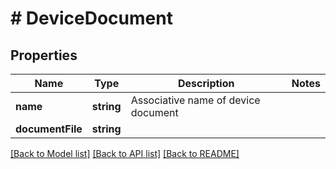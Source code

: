 # # DeviceDocument

## Properties

Name | Type | Description | Notes
------------ | ------------- | ------------- | -------------
**name** | **string** | Associative name of device document |
**documentFile** | **string** |  |

[[Back to Model list]](../../README.md#models) [[Back to API list]](../../README.md#endpoints) [[Back to README]](../../README.md)
